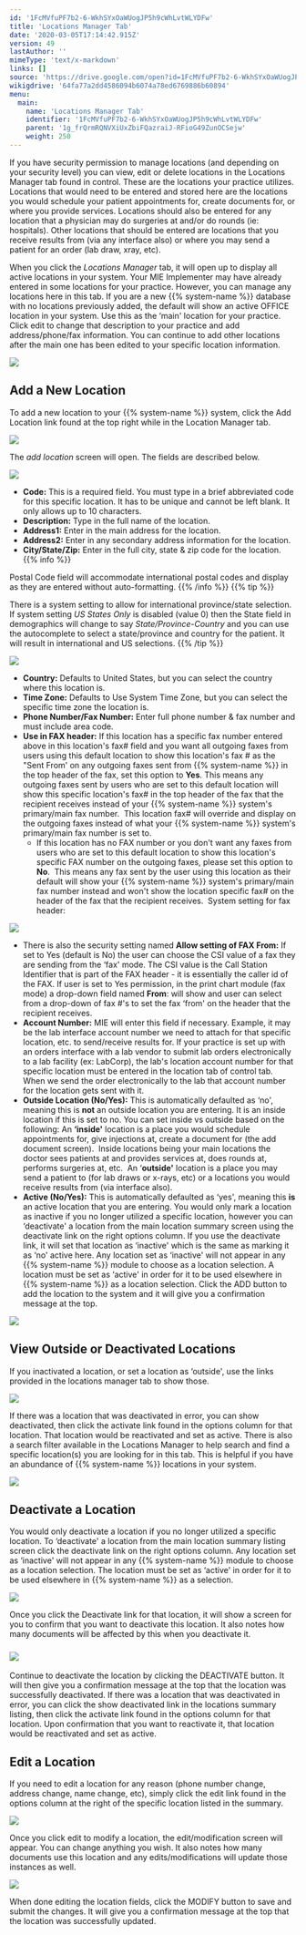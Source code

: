 ```yaml
---
id: '1FcMVfuPF7b2-6-WkhSYxOaWUogJP5h9cWhLvtWLYDFw'
title: 'Locations Manager Tab'
date: '2020-03-05T17:14:42.915Z'
version: 49
lastAuthor: ''
mimeType: 'text/x-markdown'
links: []
source: 'https://drive.google.com/open?id=1FcMVfuPF7b2-6-WkhSYxOaWUogJP5h9cWhLvtWLYDFw'
wikigdrive: '64fa77a2dd4586094b6074a78ed6769886b60894'
menu:
  main:
    name: 'Locations Manager Tab'
    identifier: '1FcMVfuPF7b2-6-WkhSYxOaWUogJP5h9cWhLvtWLYDFw'
    parent: '1g_frQrmRQNVXiUxZbiFQazraiJ-RFioG49ZunOCSejw'
    weight: 250
---
```

If you have security permission to manage locations (and depending on your security level) you can view, edit or delete locations in the Locations Manager tab found in control. These are the locations your practice utilizes. Locations that would need to be entered and stored here are the locations you would schedule your patient appointments for, create documents for, or where you provide services. Locations should also be entered for any location that a physician may do surgeries at and/or do rounds (ie: hospitals). Other locations that should be entered are locations that you receive results from (via any interface also) or where you may send a patient for an order (lab draw, xray, etc).

When you click the *Locations Manager* tab, it will open up to display all active locations in your system. Your MIE Implementer may have already entered in some locations for your practice. However, you can manage any locations here in this tab. If you are a new {{% system-name %}} database with no locations previously added, the default will show an active OFFICE location in your system. Use this as the ‘main' location for your practice. Click edit to change that description to your practice and add address/phone/fax information. You can continue to add other locations after the main one has been edited to your specific location information.
  
![](../locations-manager-tab.assets/100000000000036F000000B0BF35B57B47F63767.png)  

  
## Add a New Location  
  
To add a new location to your {{% system-name %}} system, click the Add Location link found at the top right while in the Location Manager tab.
  
![](../locations-manager-tab.assets/100000000000036A0000002AB5BE88615FED4857.png)  

The *add location* screen will open. The fields are described below.
  
![](../locations-manager-tab.assets/10000000000001FA0000018001088BBC091FB620.png)  

* <strong>Code:</strong> This is a required field. You must type in a brief abbreviated code for this specific location. It has to be unique and cannot be left blank. It only allows up to 10 characters.
* <strong>Description:</strong> Type in the full name of the location.
* <strong>Address1:</strong> Enter in the main address for the location.
* <strong>Address2:</strong> Enter in any secondary address information for the location.
* <strong>City/State/Zip:</strong> Enter in the full city, state & zip code for the location.
{{% info %}}

Postal Code field will accommodate international postal codes and display as they are entered without auto-formatting.
{{% /info %}}
{{% tip %}}

There is a system setting to allow for international province/state selection. If system setting *US States Only* is disabled (value 0) then the State field in demographics will change to say *State/Province-Country* and you can use the autocomplete to select a state/province and country for the patient. It will result in international and US selections.
{{% /tip %}}
  
![](../locations-manager-tab.assets/10000201000001880000006E4F5D04F8CDF74BE3.png)  

* <strong>Country:</strong> Defaults to United States, but you can select the country where this location is.
* <strong>Time Zone:</strong> Defaults to Use System Time Zone, but you can select the specific time zone the location is.
* <strong>Phone Number/Fax Number:</strong> Enter full phone number & fax number and must include area code.
* <strong>Use in FAX header:</strong> If this location has a specific fax number entered above in this location's fax# field and you want all outgoing faxes from users using this default location to show this location's fax # as the "Sent From' on any outgoing faxes sent from {{% system-name %}} in the top header of the fax, set this option to <strong>Yes</strong>. This means any outgoing faxes sent by users who are set to this default location will show this specific location's fax# in the top header of the fax that the recipient receives instead of your {{% system-name %}} system's primary/main fax number.  This location fax# will override and display on the outgoing faxes instead of what your {{% system-name %}} system's primary/main fax number is set to.
   * If this location has no FAX number or you don't want any faxes from users who are set to this default location to show this location's specific FAX number on the outgoing faxes, please set this option to <strong>No</strong>.  This means any fax sent by the user using this location as their default will show your {{% system-name %}} system's primary/main fax number instead and won't show the location specific fax# on the header of the fax that the recipient receives.  System setting for fax header:
  
![](../locations-manager-tab.assets/100000000000019D00000029069E219CD6E0E913.png)  

* There is also the security setting named <strong>Allow setting of FAX From:</strong> If set to Yes (default is No) the user can choose the CSI value of a fax they are sending from the ‘fax' mode. The CSI value is the Call Station Identifier that is part of the FAX header - it is essentially the caller id of the FAX. If user is set to Yes permission, in the print chart module (fax mode) a drop-down field named <strong>From</strong>: will show and user can select from a drop-down of fax #'s to set the fax ‘from' on the header that the recipient receives.
* <strong>Account Number:</strong> MIE will enter this field if necessary. Example, it may be the lab interface account number we need to attach for that specific location, etc. to send/receive results for. If your practice is set up with an orders interface with a lab vendor to submit lab orders electronically to a lab facility (ex: LabCorp), the lab's location account number for that specific location must be entered in the location tab of control tab. When we send the order electronically to the lab that account number for the location gets sent with it.
* <strong>Outside Location (No/Yes):</strong> This is automatically defaulted as ‘no', meaning this is <strong>not</strong> an outside location you are entering. It is an inside location if this is set to no. You can set inside vs outside based on the following: An <strong>‘inside'</strong> location is a place you would schedule appointments for, give injections at, create a document for (the add document screen).  Inside locations being your main locations the doctor sees patients at and provides services at, does rounds at, performs surgeries at, etc.  An ‘<strong>outside'</strong> location is a place you may send a patient to (for lab draws or x-rays, etc) or a locations you would receive results from (via interface also).
* <strong>Active (No/Yes):</strong> This is automatically defaulted as ‘yes', meaning this <strong>is</strong> an active location that you are entering. You would only mark a location as inactive if you no longer utilized a specific location, however you can ‘deactivate' a location from the main location summary screen using the deactivate link on the right options column. If you use the deactivate link, it will set that location as ‘inactive' which is the same as marking it as ‘no' active here. Any location set as ‘inactive' will not appear in any {{% system-name %}} module to choose as a location selection. A location must be set as ‘active' in order for it to be used elsewhere in {{% system-name %}} as a location selection.
Click the ADD button to add the location to the system and it will give you a confirmation message at the top.
  
![](../locations-manager-tab.assets/10000000000001560000004BF3AFD722CE618E33.png)  

  
## View Outside or Deactivated Locations  

If you inactivated a location, or set a location as ‘outside', use the links provided in the locations manager tab to show those.
  
![](../locations-manager-tab.assets/100000000000036A0000002AB5BE88615FED4857.png)  

If there was a location that was deactivated in error, you can show deactivated, then click the activate link found in the options column for that location. That location would be reactivated and set as active.
There is also a search filter available in the Locations Manager to help search and find a specific location(s) you are looking for in this tab. This is helpful if you have an abundance of {{% system-name %}} locations in your system.
  
![](../locations-manager-tab.assets/10000201000004EC000000D44A5A8D521D29E422.png)  

  
## Deactivate a Location  

You would only deactivate a location if you no longer utilized a specific location. To ‘deactivate' a location from the main location summary listing screen click the deactivate link on the right options column. Any location set as ‘inactive' will not appear in any {{% system-name %}} module to choose as a location selection. The location must be set as ‘active' in order for it to be used elsewhere in {{% system-name %}} as a selection.
  
![](../locations-manager-tab.assets/100000000000036D0000003B6B8BE0EEC454AEB2.png)  

Once you click the Deactivate link for that location, it will show a screen for you to confirm that you want to deactivate this location. It also notes how many documents will be affected by this when you deactivate it.
  
  
### ![](../locations-manager-tab.assets/10000000000000DB000001526A666606C22D415E.png)  
  

Continue to deactivate the location by clicking the DEACTIVATE button. It will then give you a confirmation message at the top that the location was successfully deactivated.
If there was a location that was deactivated in error, you can click the show deactivated link in the locations summary listing, then click the activate link found in the options column for that location. Upon confirmation that you want to reactivate it, that location would be reactivated and set as active.
  
## Edit a Location  

If you need to edit a location for any reason (phone number change, address change, name change, etc), simply click the edit link found in the options column at the right of the specific location listed in the summary.
  
![](../locations-manager-tab.assets/100000000000036D0000003B6B8BE0EEC454AEB2.png)  

Once you click edit to modify a location, the edit/modification screen will appear. You can change anything you wish. It also notes how many documents use this location and any edits/modifications will update those instances as well.
  
![](../locations-manager-tab.assets/10000000000001F300000186F92833740571C8A9.png)  

When done editing the location fields, click the MODIFY button to save and submit the changes.
It will give you a confirmation message at the top that the location was successfully updated.
